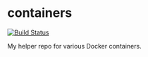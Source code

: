 # containers

[![Build Status](https://dev.azure.com/rjfmachado/containers/_apis/build/status/rjfmachado.containers?branchName=master)](https://dev.azure.com/rjfmachado/containers/_build/latest?definitionId=16&branchName=master)

My helper repo for various Docker containers.
